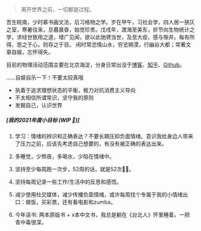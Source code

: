 > 离开世界之前，一切都是过程。

吾生皖南，少时慕书画文法，后习格物之学。岁在甲午，习社会学，四人居一狭仄之室，寒暑往来，旦暮晨昏，始觉珍贵。戊戌年，渡海至美东，折节向生物统计之学，求经世致用之道，增广见闻，欲以此驰骋当世，及至大疫，感与惭并。每有所得，思之于心，则存之于目。 闲时常恣情山水，穷览朔漠，行幽谷大都；常著文章自娱，忘怀得失。

目前的物理活动范围主要在北京海淀，分身日常出没于[博客](https://shanj21.com)、[知乎](https://www.zhihu.com/people/jiang-shan-59)、[Github](https://github.com/ShanJiang21/)。

……自娱自乐一下！不要太较真哦
* 执着于追求理想状态的平衡，极力对抗消费主义导向
* 不太相信所谓常识，坚守我的原则
* 发掘自己，认识世界


##### [我的2021年度小目标 (WIP 🚧)]

1. 学习：情绪的辨识和正确表达？不要长期压抑负面情绪。意识我给身边人带来了压力之前，应该先考虑自己想要的，有没有被正确的表达出来。

2. 多睡觉，少熬夜，多喝水，少陷在情绪中。

3. 坚持至少每周跑一次步，52周的话，就是52次🏃‍♀️。

4. 坚持每周记录一些工作/生活中的反思和感悟。

5. 减少使用社交媒体，减少传播负面情绪，或许每周找个专属于我的小情绪出口：做饭，买彩票，还有看电影和zumba。

6. 今年读书: 两本原版书 + x本中文书，我总是躺在《台北人》怀里睡着，一把青中毒很深。
